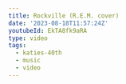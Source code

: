 ```yaml
---
title: Rockville (R.E.M. cover)
date: '2023-08-18T11:57:24Z'
youtubeId: EkTA8fk9aRA
type: video
tags:
  - katies-40th
  - music
  - video
---
```


